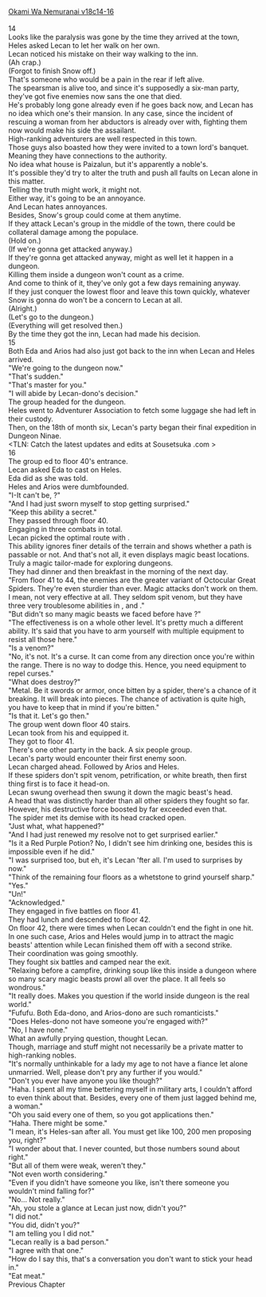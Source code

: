 [Okami Wa Nemuranai v18c14-16](https://www.sousetsuka.com/2020/04/okami-wa-nemuranai-18141516.html)
<br/><br/>
14<br/>
Looks like the paralysis was gone by the time they arrived at the town, Heles asked Lecan to let her walk on her own.<br/>
Lecan noticed his mistake on their way walking to the inn.<br/>
(Ah crap.)<br/>
(Forgot to finish Snow off.)<br/>
That's someone who would be a pain in the rear if left alive.<br/>
The spearsman is alive too, and since it's supposedly a six-man party, they've got five enemies now sans the one that died.<br/>
He's probably long gone already even if he goes back now, and Lecan has no idea which one's their mansion. In any case, since the incident of rescuing a woman from her abductors is already over with, fighting them now would make his side the assailant.<br/>
High-ranking adventurers are well respected in this town.<br/>
Those guys also boasted how they were invited to a town lord's banquet.<br/>
Meaning they have connections to the authority.<br/>
No idea what house is Paizalun, but it's apparently a noble's.<br/>
It's possible they'd try to alter the truth and push all faults on Lecan alone in this matter.<br/>
Telling the truth might work, it might not.<br/>
Either way, it's going to be an annoyance.<br/>
And Lecan hates annoyances.<br/>
Besides, Snow's group could come at them anytime.<br/>
If they attack Lecan's group in the middle of the town, there could be collateral damage among the populace.<br/>
(Hold on.)<br/>
(If we're gonna get attacked anyway.)<br/>
If they're gonna get attacked anyway, might as well let it happen in a dungeon.<br/>
Killing them inside a dungeon won't count as a crime.<br/>
And come to think of it, they've only got a few days remaining anyway.<br/>
If they just conquer the lowest floor and leave this town quickly, whatever Snow is gonna do won't be a concern to Lecan at all.<br/>
(Alright.)<br/>
(Let's go to the dungeon.)<br/>
(Everything will get resolved then.)<br/>
By the time they got the inn, Lecan had made his decision.<br/>
15<br/>
Both Eda and Arios had also just got back to the inn when Lecan and Heles arrived.<br/>
"We're going to the dungeon now."<br/>
"That's sudden."<br/>
"That's master for you."<br/>
"I will abide by Lecan-dono's decision."<br/>
The group headed for the dungeon.<br/>
Heles went to Adventurer Association to fetch some luggage she had left in their custody.<br/>
Then, on the 18th of month six, Lecan's party began their final expedition in Dungeon Ninae.<br/>
<TLN: Catch the latest updates and edits at Sousetsuka .com ><br/>
16<br/>
The group <Teleport>ed to floor 40's entrance.<br/>
Lecan asked Eda to cast <Purification> on Heles.<br/>
Eda did as she was told.<br/>
Heles and Arios were dumbfounded.<br/>
"I-It can't be, <Purification>?"<br/>
"And I had just sworn myself to stop getting surprised."<br/>
"Keep this ability a secret."<br/>
They passed through floor 40.<br/>
Engaging in three combats in total.<br/>
Lecan picked the optimal route with <Graph Make>.<br/>
This <Graph Make> ability ignores finer details of the terrain and shows whether a path is passable or not. And that's not all, it even displays magic beast locations.<br/>
Truly a magic tailor-made for exploring dungeons.<br/>
They had dinner and then breakfast in the morning of the next day.<br/>
"From floor 41 to 44, the enemies are the greater variant of Octocular Great Spiders. They're even sturdier than ever. Magic attacks don't work on them. I mean, not very effective at all. They seldom spit venom, but they have three very troublesome abilities in <Sleep>, <Instant Death> and <Destroy>."<br/>
"But didn't so many magic beasts we faced before have <Sleep>?"<br/>
"The effectiveness is on a whole other level. It's pretty much a different ability. It's said that you have to arm yourself with multiple equipment to resist all those here."<br/>
"Is <Instant Death> a venom?"<br/>
"No, it's not. It's a curse. It can come from any direction once you're within the range. There is no way to dodge this. Hence, you need equipment to repel curses."<br/>
"What does <Destroy> destroy?"<br/>
"Metal. Be it swords or armor, once bitten by a spider, there's a chance of it breaking. It will break into pieces. The chance of activation is quite high, you have to keep that in mind if you're bitten."<br/>
"Is that it. Let's go then."<br/>
The group went down floor 40 stairs.<br/>
Lecan took <Guardian Jewel of Zana> from his <Storage> and equipped it.<br/>
They got to floor 41.<br/>
There's one other party in the back. A six people group.<br/>
Lecan's party would encounter their first enemy soon.<br/>
Lecan charged ahead. Followed by Arios and Heles.<br/>
If these spiders don't spit venom, petrification, or white breath, then first thing first is to face it head-on.<br/>
Lecan swung <Sword of Aghost> overhead then swung it down the magic beast's head.<br/>
A head that was distinctly harder than all other spiders they fought so far.<br/>
However, his destructive force boosted by <Guardian Jewel of Zana> far exceeded even that.<br/>
The spider met its demise with its head cracked open.<br/>
"Just what, what happened?"<br/>
"And I had just renewed my resolve not to get surprised earlier."<br/>
"Is it a Red Purple Potion? No, I didn't see him drinking one, besides this is impossible even if he did."<br/>
"I was surprised too, but eh, it's Lecan 'fter all. I'm used to surprises by now."<br/>
"Think of the remaining four floors as a whetstone to grind yourself sharp."<br/>
"Yes."<br/>
"Un!"<br/>
"Acknowledged."<br/>
They engaged in five battles on floor 41.<br/>
They had lunch and descended to floor 42.<br/>
On floor 42, there were times when Lecan couldn't end the fight in one hit.<br/>
In one such case, Arios and Heles would jump in to attract the magic beasts' attention while Lecan finished them off with a second strike.<br/>
Their coordination was going smoothly.<br/>
They fought six battles and camped near the exit.<br/>
"Relaxing before a campfire, drinking soup like this inside a dungeon where so many scary magic beasts prowl all over the place. It all feels so wondrous."<br/>
"It really does. Makes you question if the world inside dungeon is the real world."<br/>
"Fufufu. Both Eda-dono, and Arios-dono are such romanticists."<br/>
"Does Heles-dono not have someone you're engaged with?"<br/>
"No, I have none."<br/>
What an awfully prying question, thought Lecan.<br/>
Though, marriage and stuff might not necessarily be a private matter to high-ranking nobles.<br/>
"It's normally unthinkable for a lady my age to not have a fiance let alone unmarried. Well, please don't pry any further if you would."<br/>
"Don't you ever have anyone you like though?"<br/>
"Haha. I spent all my time bettering myself in military arts, I couldn't afford to even think about that. Besides, every one of them just lagged behind me, a woman."<br/>
"Oh you said every one of them, so you got applications then."<br/>
"Haha. There might be some."<br/>
"I mean, it's Heles-san after all. You must get like 100, 200 men proposing you, right?"<br/>
"I wonder about that. I never counted, but those numbers sound about right."<br/>
"But all of them were weak, weren't they."<br/>
"Not even worth considering."<br/>
"Even if you didn't have someone you like, isn't there someone you wouldn't mind falling for?"<br/>
"No... Not really."<br/>
"Ah, you stole a glance at Lecan just now, didn't you?"<br/>
"I did not."<br/>
"You did, didn't you?"<br/>
"I am telling you I did not."<br/>
"Lecan really is a bad person."<br/>
"I agree with that one."<br/>
"How do I say this, that's a conversation you don't want to stick your head in."<br/>
"Eat meat."<br/>
Previous Chapter<br/>
